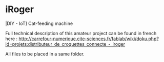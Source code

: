 # iRoger
|DIY - IoT] Cat-feeding machine

Full technical description of this amateur project can be found in french here :
http://carrefour-numerique.cite-sciences.fr/fablab/wiki/doku.php?id=projets:distributeur_de_croquettes_connecte_-_iroger

All files to be placed in a same folder.
